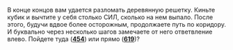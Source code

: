 В конце концов вам удается разломать деревянную решетку. Киньте кубик и вычтите у себя столько СИЛ, сколько на нем выпало. После этого, будучи вдвое более осторожным, продолжаете путь по коридору. И буквально через несколько шагов замечаете от него ответвление влево. Пойдете туда ([**454**](#n_454)) или прямо ([**619**](#n_619))?

